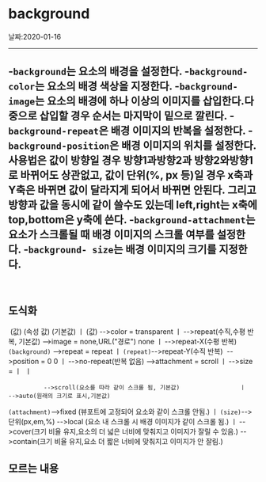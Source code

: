 # background 

날짜:2020-01-16

---

-`background`는 요소의 배경을 설정한다.
-`background-color`는 요소의 배경 색상을 지정한다.
​-`background-image`는 요소의 배경에 하나 이상의 이미지를 삽입한다.다중으로 삽입할 경우 순서는 마지막이 밑으로 깔린다.
-`background-repeat`은 배경 이미지의 반복을 설정한다.
-`background-position`은 배경 이미지의 위치를 설정한다.사용법은 값이 방향일 경우 방향1과방향2과 방향2와방향1로 바뀌어도 상관없고, 값이 단위(%,   px 등)일 경우 x축과Y축은 바뀌면 값이 달라지게 되어서 바뀌면 안된다. 그리고 방향과 값을 동시에 같이 쓸수도 있는데 left,right는 x축에  
 top,bottom은 y축에 쓴다. 
-`background-attachment`는 요소가 스크롤될 때 배경 이미지의 스크롤 여부를 설정한다.
-`background- size`는 배경 이미지의 크기를 지정한다.
---
​
## 도식화
​                  (값)          (속성 값)         (기본값)       ㅣ               (값)
               -->color      =                    transparent   ㅣ            -->repeat(수직,수평 반복, 기본값)
               -->image      =  none,URL("경로")  none          ㅣ            -->repeat-X(수평 반복)
`(background)` -->repeat     =                    repeat        ㅣ  `(repeat)`-->repeat-Y(수직 반복)
​               -->position   =                    0 0           ㅣ            -->no-repeat(반복 없음)
               -->attachment =                    scroll        ㅣ
               -->size       =                                  ㅣ
​                                                                ㅣ
 
              -->scroll(요소를 따라 같이 스크롤 됨, 기본값)                 ㅣ           -->auto(원래의 크기로 표시,기본값)
`(attachment)`-->fixed (뷰포트에 고정되어 요소와 같이 스크롤 안됨.)          ㅣ   `(size)`-->단위(px,em,%) 
              -->local (요소 내 스크롤 시 배경 이미지가 같이 스크롤 됨.)     ㅣ           -->cover(크기 비율 유지,요소의 더 넓은 너비에 맞춰지고                                                                           이미지가 잘릴 수 있음.)
                                                                                       -->contain(크기 비율 유지,요소 더 짧은 너비에                 맞춰지고 이미지가 안 잘림.)


## 모르는 내용
​

